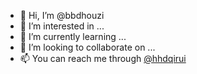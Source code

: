 - 👋 Hi, I’m @bbdhouzi
- 👀 I’m interested in ...
- 🌱 I’m currently learning ...
- 💞️ I’m looking to collaborate on ...
- 📫 You can reach me through [@hhdqirui](https://github.com/hhdqirui)

<!---
bbdhouzi/bbdhouzi is a ✨ special ✨ repository because its `README.md` (this file) appears on your GitHub profile.
You can click the Preview link to take a look at your changes.
--->
